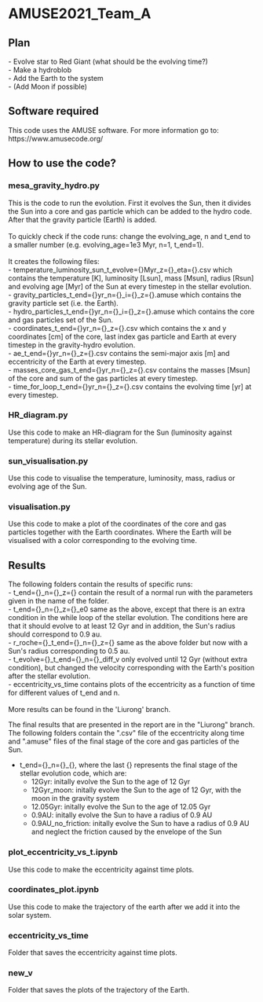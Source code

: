 # AMUSE2021_Team_A

<h2> Plan </h2>
- Evolve star to Red Giant (what should be the evolving time?) <br>
- Make a hydroblob <br>
- Add the Earth to the system <br>
- (Add Moon if possible) <br>

<h2> Software required </h2>
This code uses the AMUSE software. For more information go to: https://www.amusecode.org/

<h2> How to use the code? </h2>
<h3> mesa_gravity_hydro.py </h3>
This is the code to run the evolution. First it evolves the Sun, then it divides the Sun into a core and gas particle which can be added to the hydro code. After that the gravity particle (Earth) is added. <br>
<br>
To quickly check if the code runs: change the evolving_age, n and t_end to a smaller number (e.g. evolving_age=1e3 Myr, n=1, t_end=1).<br>
<br>
It creates the following files: <br>
- temperature_luminosity_sun_t_evolve={}Myr_z={}_eta={}.csv which contains the temperature [K], luminosity [Lsun], mass [Msun], radius [Rsun] and evolving age [Myr] of the Sun at every timestep in the stellar evolution. <br>
- gravity_particles_t_end={}yr_n={}_i={}_z={}.amuse which contains the gravity particle set (i.e. the Earth). <br>
- hydro_particles_t_end={}yr_n={}_i={}_z={}.amuse which contains the core and gas particles set of the Sun. <br>
- coordinates_t_end={}yr_n={}_z={}.csv which contains the x and y coordinates [cm] of the core, last index gas particle and Earth at every timestep in the gravity-hydro evolution. <br>
- ae_t_end={}yr_n={}_z={}.csv contains the semi-major axis [m] and eccentricity of the Earth at every timestep. <br>
- masses_core_gas_t_end={}yr_n={}_z={}.csv contains the masses [Msun] of the core and sum of the gas particles at every timestep. <br>
- time_for_loop_t_end={}yr_n={}_z={}.csv contains the evolving time [yr] at every timestep. <br>

<h3> HR_diagram.py </h3>
Use this code to make an HR-diagram for the Sun (luminosity against temperature) during its stellar evolution.

<h3> sun_visualisation.py </h3>

Use this code to visualise the temperature, luminosity, mass, radius or evolving age of the Sun. 

<h3> visualisation.py </h3>
Use this code to make a plot of the coordinates of the core and gas particles together with the Earth coordinates. Where the Earth will be visualised with a color corresponding to the evolving time.

<h2> Results </h2>
The following folders contain the results of specific runs:<br>
- t_end={}_n={}_z={} contain the result of a normal run with the parameters given in the name of the folder. <br>
- t_end={}_n={}_z={}_e0 same as the above, except that there is an extra condition in the while loop of the stellar evolution. The conditions here are that it should evolve to at least 12 Gyr and in addition, the Sun's radius should correspond to 0.9 au. <br>
- r_roche={}_t_end={}_n={}_z={} same as the above folder but now with a Sun's radius corresponding to 0.5 au. <br>
- t_evolve={}_t_end={}_n={}_diff_v only evolved until 12 Gyr (without extra condition), but changed the velocity corresponding with the Earth's position after the stellar evolution. <br>
- eccentricity_vs_time contains plots of the eccentricity as a function of time for different values of t_end and n. <br>
<br>
More results can be found in the 'Liurong' branch. 

The final results that are presented in the report are in the "Liurong" branch.
The following folders contain the ".csv" file of the eccentricity along time and ".amuse" files of the final stage of the core and gas particles of the Sun.<br>
- t_end={}_n={}\_{}, where the last {} represents the final stage of the stellar evolution code, which are: <br>
  - 12Gyr: initally evolve the Sun to the age of 12 Gyr <br>
  - 12Gyr_moon: initally evolve the Sun to the age of 12 Gyr, with the moon in the gravity system <br>
  - 12.05Gyr: initally evolve the Sun to the age of 12.05 Gyr <br>
  - 0.9AU: initally evolve the Sun to have a radius of 0.9 AU <br>
  - 0.9AU_no_friction: initally evolve the Sun to have a radius of 0.9 AU and neglect the friction caused by the envelope of the Sun <br>

<h3> plot_eccentricity_vs_t.ipynb </h3>
Use this code to make the eccentricity against time plots.

<h3> coordinates_plot.ipynb </h3>
Use this code to make the trajectory of the earth after we add it into the solar system.

<h3> eccentricity_vs_time </h3>
Folder that saves the eccentricity against time plots.

<h3> new_v </h3>
Folder that saves the plots of the trajectory of the Earth.
